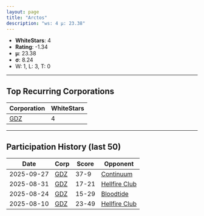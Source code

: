 ```yaml
---
layout: page
title: "Arctos"
description: "ws: 4 μ: 23.38"
---
```

- **WhiteStars**: 4
- **Rating**: -1.34
- **μ**: 23.38  
- **σ**: 8.24
- W: 1, L: 3, T: 0

---

## Top Recurring Corporations

| Corporation | WhiteStars |
| --- | --- |
| [GDZ](https://ws.tsl.rocks/corp/a04890160268d05cf11f997b0a1c724fbbcfa66b2ea4cb1c4b56ca18d0425d62/) | 4 |

---

## Participation History (last 50)

| Date | Corp | Score | Opponent |
| --- | --- | --- | --- |
| 2025-09-27 | [GDZ](https://ws.tsl.rocks/corp/a04890160268d05cf11f997b0a1c724fbbcfa66b2ea4cb1c4b56ca18d0425d62/) | 37-9 | [Continuum](https://ws.tsl.rocks/corp/ea5fb17c8fcf67a15bd5a194549206adba2279a79973a34bcfd0abb1e3cf9107/) |
| 2025-08-31 | [GDZ](https://ws.tsl.rocks/corp/a04890160268d05cf11f997b0a1c724fbbcfa66b2ea4cb1c4b56ca18d0425d62/) | 17-21 | [Hellfire Club](https://ws.tsl.rocks/corp/c7836cb5499149d8631d0f49b7e91f08f0cf47c3bd10a9492ad6a3f7c25d7eab/) |
| 2025-08-24 | [GDZ](https://ws.tsl.rocks/corp/a04890160268d05cf11f997b0a1c724fbbcfa66b2ea4cb1c4b56ca18d0425d62/) | 15-29 | [Bloodtide](https://ws.tsl.rocks/corp/45a33569cb3d53981db18893d92ddeaebd1f7bbc027226150f2c848f336f1905/) |
| 2025-08-10 | [GDZ](https://ws.tsl.rocks/corp/a04890160268d05cf11f997b0a1c724fbbcfa66b2ea4cb1c4b56ca18d0425d62/) | 23-49 | [Hellfire Club](https://ws.tsl.rocks/corp/c7836cb5499149d8631d0f49b7e91f08f0cf47c3bd10a9492ad6a3f7c25d7eab/) |